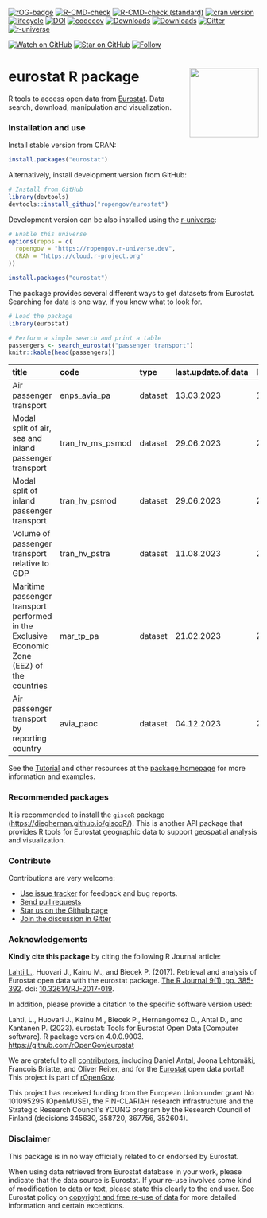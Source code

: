 
<!-- README.md is generated from README.Rmd. Please edit that file -->
<!-- badges: start -->

[![rOG-badge](https://ropengov.github.io/rogtemplate/reference/figures/ropengov-badge.svg)](https://ropengov.org/)
[![R-CMD-check](https://github.com/rOpenGov/eurostat/actions/workflows/check-full.yaml/badge.svg)](https://github.com/rOpenGov/eurostat/actions/workflows/check-full.yaml)
[![R-CMD-check
(standard)](https://github.com/rOpenGov/eurostat/actions/workflows/check-standard.yaml/badge.svg)](https://github.com/rOpenGov/eurostat/actions/workflows/check-standard.yaml)
[![cran
version](http://www.r-pkg.org/badges/version/eurostat)](https://CRAN.R-project.org/package=eurostat)
[![lifecycle](https://img.shields.io/badge/lifecycle-stable-brightgreen.svg)](https://lifecycle.r-lib.org/articles/stages.html#stable-1)
[![DOI](https://img.shields.io/badge/DOI-10.32614/RJ--2017--019-blue)](https://doi.org/10.32614/RJ-2017-019)
[![codecov](https://codecov.io/gh/rOpenGov/eurostat/branch/master/graph/badge.svg?token=Wp2VVvpWQA)](https://app.codecov.io/gh/rOpenGov/eurostat)
[![Downloads](http://cranlogs.r-pkg.org/badges/grand-total/eurostat)](https://cran.r-project.org/package=eurostat)
[![Downloads](http://cranlogs.r-pkg.org/badges/eurostat)](https://cran.r-project.org/package=eurostat)
[![Gitter](https://badges.gitter.im/rOpenGov/eurostat.svg)](https://app.gitter.im/#/room/#rOpenGov_eurostat:gitter.im?utm_source=badge&utm_medium=badge&utm_campaign=pr-badge)
[![r-universe](https://ropengov.r-universe.dev/badges/eurostat)](https://ropengov.r-universe.dev/)

[![Watch on
GitHub](https://img.shields.io/github/watchers/ropengov/eurostat.svg?style=social)](https://github.com/ropengov/eurostat/watchers)
[![Star on
GitHub](https://img.shields.io/github/stars/ropengov/eurostat.svg?style=social)](https://github.com/ropengov/eurostat/stargazers)
[![Follow](https://img.shields.io/twitter/follow/ropengov.svg?style=social)](https://twitter.com/ropengov)

<!--[![Build Status](https://travis-ci.org/rOpenGov/eurostat.svg?branch=master)](https://travis-ci.org/rOpenGov/eurostat)-->
<!--[![AppVeyor Status](https://ci.appveyor.com/api/projects/status/github/rOpenGov/eurostat?branch=master&svg=true)](https://ci.appveyor.com/project/rOpenGov/eurostat)-->
<!--[![license](https://img.shields.io/github/license/mashape/apistatus.svg)]()-->
<!--[![DOI](https://zenodo.org/badge/DOI/10.5281/zenodo.399279.svg)](https://doi.org/10.5281/zenodo.399279)-->
<!--[![PRs Welcome][prs-badge]][prs]-->
<!--[![Code of Conduct][coc-badge]][coc]-->
<!--[![Contributors](https://img.shields.io/github/contributors/cdnjs/cdnjs.svg?style=flat-square)](#contributors)-->
<!--[![License](https://img.shields.io/pypi/l/Django.svg)](https://opensource.org/licenses/BSD-2-Clause)-->
<!--[![Stories in Ready](http://badge.waffle.io/ropengov/eurostat.png?label=TODO)](http://waffle.io/ropengov/eurostat)-->
<!--[![CRAN version](http://www.r-pkg.org/badges/version/eurostat)](https://cran.r-project.org/package=eurostat)-->
<!-- badges: end -->

# eurostat R package <a href='https://ropengov.github.io/eurostat/'><img src='man/figures/logo.png' align="right" height="139" /></a>

R tools to access open data from
[Eurostat](https://ec.europa.eu/eurostat). Data search, download,
manipulation and visualization.

### Installation and use

Install stable version from CRAN:

``` r
install.packages("eurostat")
```

Alternatively, install development version from GitHub:

``` r
# Install from GitHub
library(devtools)
devtools::install_github("ropengov/eurostat")
```

Development version can be also installed using the
[r-universe](https://ropengov.r-universe.dev):

``` r
# Enable this universe
options(repos = c(
  ropengov = "https://ropengov.r-universe.dev",
  CRAN = "https://cloud.r-project.org"
))

install.packages("eurostat")
```

The package provides several different ways to get datasets from
Eurostat. Searching for data is one way, if you know what to look for.

``` r
# Load the package
library(eurostat)

# Perform a simple search and print a table
passengers <- search_eurostat("passenger transport")
knitr::kable(head(passengers))
```

| title                                                                                        | code             | type    | last.update.of.data | last.table.structure.change | data.start | data.end |  values | hierarchy |
|:---------------------------------------------------------------------------------------------|:-----------------|:--------|:--------------------|:----------------------------|:-----------|:---------|--------:|----------:|
| Air passenger transport                                                                      | enps_avia_pa     | dataset | 13.03.2023          | 13.03.2023                  | 2005       | 2021     |     406 |         6 |
| Modal split of air, sea and inland passenger transport                                       | tran_hv_ms_psmod | dataset | 29.06.2023          | 29.06.2023                  | 2008       | 2021     |    2100 |         4 |
| Modal split of inland passenger transport                                                    | tran_hv_psmod    | dataset | 29.06.2023          | 29.06.2023                  | 1990       | 2021     |    4219 |         4 |
| Volume of passenger transport relative to GDP                                                | tran_hv_pstra    | dataset | 11.08.2023          | 29.06.2023                  | 1990       | 2021     |     969 |         4 |
| Maritime passenger transport performed in the Exclusive Economic Zone (EEZ) of the countries | mar_tp_pa        | dataset | 21.02.2023          | 21.02.2023                  | 2005       | 2021     |    1752 |         4 |
| Air passenger transport by reporting country                                                 | avia_paoc        | dataset | 04.12.2023          | 28.11.2023                  | 1993       | 2023-Q3  | 2482969 |         5 |

See the
[Tutorial](https://ropengov.github.io/eurostat/articles/articles/eurostat_tutorial.html)
and other resources at the [package
homepage](https://ropengov.github.io/eurostat/) for more information and
examples.

### Recommended packages

It is recommended to install the `giscoR` package
(<https://dieghernan.github.io/giscoR/>). This is another API package
that provides R tools for Eurostat geographic data to support geospatial
analysis and visualization.

### Contribute

Contributions are very welcome:

- [Use issue tracker](https://github.com/ropengov/eurostat/issues) for
  feedback and bug reports.
- [Send pull requests](https://github.com/ropengov/eurostat/)
- [Star us on the Github page](https://github.com/ropengov/eurostat/)
- [Join the discussion in
  Gitter](https://app.gitter.im/#/room/#rOpenGov_eurostat:gitter.im)

### Acknowledgements

**Kindly cite this package** by citing the following R Journal article:

[Lahti L.](https://github.com/antagomir), Huovari J., Kainu M., and
Biecek P. (2017). Retrieval and analysis of Eurostat open data with the
eurostat package. [The R Journal 9(1),
pp. 385-392](https://journal.r-project.org/archive/2017/RJ-2017-019/index.html).
doi: [10.32614/RJ-2017-019](https://doi.org/10.32614/RJ-2017-019).

In addition, please provide a citation to the specific software version
used:

Lahti, L., Huovari J., Kainu M., Biecek P., Hernangomez D., Antal D.,
and Kantanen P. (2023). eurostat: Tools for Eurostat Open Data
\[Computer software\]. R package version 4.0.0.9003.
<https://github.com/rOpenGov/eurostat>

We are grateful to all
[contributors](https://github.com/ropengov/eurostat/graphs/contributors),
including Daniel Antal, Joona Lehtomäki, Francois Briatte, and Oliver
Reiter, and for the [Eurostat](https://ec.europa.eu/eurostat/) open data
portal! This project is part of [rOpenGov](https://ropengov.org).

This project has received funding from the European Union under grant No 101095295 (OpenMUSE), the FIN-CLARIAH research infrastructure and the Strategic Research Council's YOUNG program by the Research Council of Finland (decisions 345630, 358720, 367756, 352604).

### Disclaimer

This package is in no way officially related to or endorsed by Eurostat.

When using data retrieved from Eurostat database in your work, please
indicate that the data source is Eurostat. If your re-use involves some
kind of modification to data or text, please state this clearly to the
end user. See Eurostat policy on [copyright and free re-use of
data](https://ec.europa.eu/eurostat/about/policies/copyright) for more
detailed information and certain exceptions.
